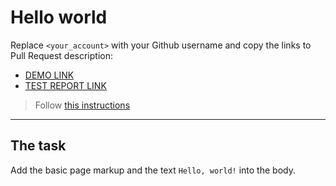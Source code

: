 # Hello world
Replace `<your_account>` with your Github username and copy the links to Pull Request description:
- [DEMO LINK](https://denisdudin50.github.io/layout_hello-world/)
- [TEST REPORT LINK](https://denisdudin50.github.io/layout_hello-world/report/html_report/)

> Follow [this instructions](https://mate-academy.github.io/layout_task-guideline/#how-to-solve-the-layout-tasks-on-github)
___

## The task 
Add the basic page markup and the text `Hello, world!` into the body.
